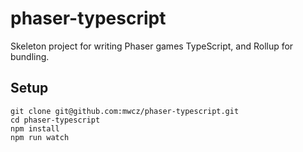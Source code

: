 # phaser-typescript

Skeleton project for writing Phaser games TypeScript, and Rollup for bundling.

## Setup

    git clone git@github.com:mwcz/phaser-typescript.git
    cd phaser-typescript
    npm install
    npm run watch

